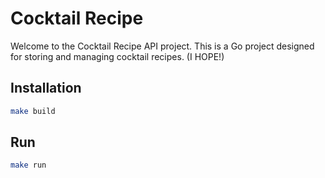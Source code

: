 # Cocktail Recipe
Welcome to the Cocktail Recipe API project. 
This is a Go project designed for storing and managing cocktail recipes. (I HOPE!)

## Installation

```bash
make build
```

## Run

```bash
make run
```